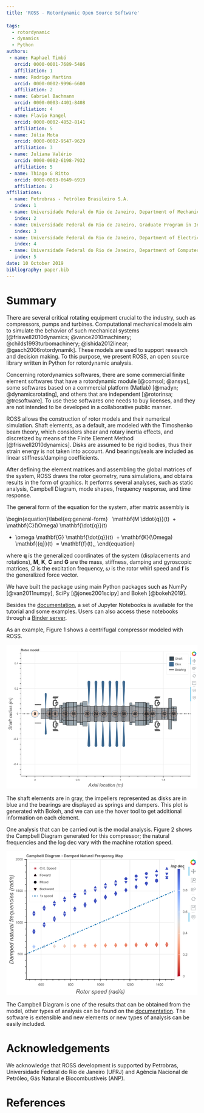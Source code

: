 ```yaml
---
title: 'ROSS - Rotordynamic Open Source Software'

tags:
  - rotordynamic
  - dynamics 
  - Python
authors:
 - name: Raphael Timbó
   orcid: 0000-0001-7689-5486
   affiliation: 1
 - name: Rodrigo Martins
   orcid: 0000-0002-9996-6600
   affiliation: 2
 - name: Gabriel Bachmann
   orcid: 0000-0003-4401-8408
   affiliation: 4
 - name: Flavio Rangel
   orcid: 0000-0002-4852-8141
   affiliation: 5
 - name: Júlia Mota
   orcid: 0000-0002-9547-9629
   affiliation: 3   
 - name: Juliana Valério
   orcid: 0000-0002-6198-7932
   affiliation: 5
 - name: Thiago G Ritto
   orcid: 0000-0003-0649-6919
   affiliation: 2
affiliations:
 - name: Petrobras - Petróleo Brasileiro S.A.
   index: 1
 - name: Universidade Federal do Rio de Janeiro, Department of Mechanical Engineering, Rio de Janeiro, Brazil
   index: 2
 - name: Universidade Federal do Rio de Janeiro, Graduate Program in Informatics, Rio de Janeiro, Brazil
   index: 3
 - name: Universidade Federal do Rio de Janeiro, Department of Electrical Engineering, Rio de Janeiro, Brazil
   index: 4
 - name: Universidade Federal do Rio de Janeiro, Department of Computer Science, Rio de Janeiro, Brazil
   index: 5
date: 10 October 2019
bibliography: paper.bib
---
```


# Summary

There are several critical rotating equipment crucial to the industry, such as compressors, 
pumps and turbines.
Computational mechanical models aim to simulate the behavior of such mechanical
systems [@friswell2010dynamics; @vance2010machinery; @childs1993turbomachinery; @ishida2012linear; @gasch2006rotordynamik]. 
These models are used to support research and decision making. To this purpose, we present ROSS, 
an open source library written in Python for rotordynamic analysis.

Concerning rotordynamics softwares, there are some commercial finite element softwares that have a rotordynamic 
module [@comsol; @ansys], some softwares based on a commercial platform (Matlab) [@madyn; @dynamicsrotating], and others 
that are independent [@rotorinsa; @trcsoftware]. 
To use these softwares one needs to buy licenses, and they are not intended to be developed in a collaborative public 
manner.

ROSS allows the construction of rotor models and their numerical simulation. Shaft elements, as a default, are 
modeled with the Timoshenko beam theory, which considers shear and rotary inertia effects, and discretized by means of 
the Finite Element Method [@friswell2010dynamics]. Disks are assumed to be rigid bodies, thus their strain energy is not taken 
into account. And bearings/seals are included as linear stiffness/damping coefficients.

After defining the element matrices and assembling the global matrices of the system, ROSS draws the rotor geometry, 
runs simulations, and obtains results in the form of graphics. It performs several analyses, such as static analysis, 
Campbell Diagram, mode shapes, frequency response, and time response.

The general form of the equation for the system, after matrix assembly is

\begin{equation}\label{eq:general-form}
   \mathbf{M \ddot{q}}(t)
  + \mathbf{C}(\Omega) \mathbf{\dot{q}}(t)
  + \omega \mathbf{G} \mathbf{\dot{q}}(t)
  + \mathbf{K}(\Omega) \mathbf{{q}}(t)
  = \mathbf{f}(t)\,,
\end{equation}

where $\textbf{q}$ is the generalized coordinates of the system (displacements and rotations), 
$\mathbf{M}$, $\mathbf{K}$, $\mathbf{C}$ and $\mathbf{G}$ are the mass, stiffness, damping and gyroscopic 
matrices, $\Omega$ is the excitation frequency, $\omega$ is the rotor whirl speed and $\mathbf{f}$ is the generalized 
force vector.

We have built the package using main Python packages such as NumPy [@van2011numpy], SciPy [@jones2001scipy] 
and Bokeh [@bokeh2019].

Besides the [documentation](https://ross-rotordynamics.github.io/ross-website/), a set of Jupyter Notebooks 
is available for the tutorial and some examples. Users can also access these notebooks through a [Binder server](https://mybinder.org/v2/gh/ross-rotordynamics/ross/master).

As an example, Figure 1 shows a centrifugal compressor modeled with ROSS. 

![Centrifugal Compressor modeled with ROSS.](rotor_plot.png)

The shaft elements are in gray, 
the impellers represented as disks are in blue and the bearings are displayed as springs and dampers. This plot is generated with Bokeh, 
and we can use the hover tool to get additional information on each element.

One analysis that can be carried out is the modal analysis. Figure 2 shows the Campbell Diagram generated for this 
compressor; the natural frequencies and the log dec vary with the machine rotation speed.

![Campbell Diagram for the Centrifugal Compressor.](campbell.png)

The Campbell Diagram is one of the results that can be obtained from the model, other types of analysis can be found 
on the [documentation](https://ross-rotordynamics.github.io/ross-website/). The software is extensible and new elements 
or new types of analysis can be easily included.

# Acknowledgements
We acknowledge that ROSS development is supported by Petrobras, Universidade Federal do Rio de Janeiro (UFRJ) and 
Agência Nacional de Petróleo, Gás Natural e Biocombustíveis (ANP).

# References